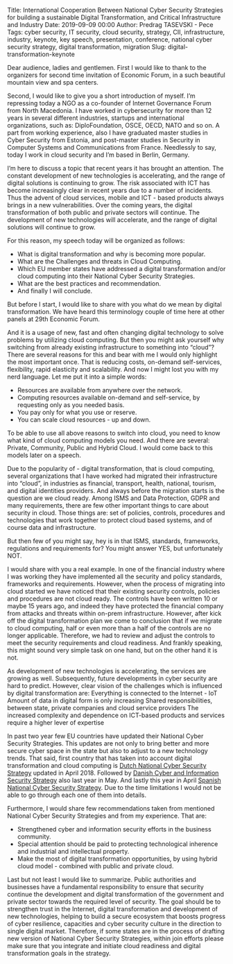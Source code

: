 Title: International Cooperation Between National Cyber Security Strategies for building a sustainable Digital Transformation, and Critical Infrastructure and Industry
Date: 2019-09-09 00:00
Author: Predrag TASEVSKI - Pece
Tags: cyber security, IT security, cloud security, strategy, CII, infrastructure, industry, keynote, key speech, presentation, conference, national cyber security strategy, digital transformation, migration
Slug: digital-transformation-keynote

Dear audience, ladies and gentlemen. First I would like to thank to the organizers for second time invitation of Economic Forum, in a such beautiful mountain view and spa centers.

Second, I would like to give you a short introduction of myself. I’m repressing today a NGO as a co-founder of Internet Governance Forum from North Macedonia. I have worked in cybersecurity for more than 12 years in several different industries, startups and international organizations, such as: DiploFoundation, OSCE, OECD, NATO and so on. A part from working experience, also I have graduated master studies in Cyber Security from Estonia, and post-master studies in Security in Computer Systems and Communications from France. Needlessly to say, today I work in cloud security and I’m based in Berlin, Germany. 

I’m here to discuss a topic that recent years it has brought an attention. The constant development of new technologies is accelerating, and the range of digital solutions is continuing to grow. The risk associated with ICT has become increasingly clear in recent years due to a number of incidents. Thus the advent of cloud services, mobile and ICT - based products always brings in a new vulnerabilities. Over the coming years, the digital transformation of both public and private sectors will continue. The development of new technologies will accelerate, and the range of digital solutions will continue to grow.

For this reason, my speech today will be organized as follows:
- What is digital transformation and why is becoming more popular.
- What are the Challenges and threats in Cloud Computing.
- Which EU member states have addressed a digital transformation and/or cloud computing into their National Cyber Security Strategies.
- What are the best practices and recommendation.
- And finally I will conclude.

But before I start, I would like to share with you what do we mean by digital transformation. We have heard this terminology couple of time here at other panels at 29th Economic Forum. 

And it is a usage of new, fast and often changing digital technology to solve problems by utilizing cloud computing. But then you might ask yourself why switching from already existing infrastructure to something into “cloud”? There are several reasons for this and bear with me I would only highlight the most important once. That is reducing costs, on-demand self-services, flexibility, rapid elasticity and scalability. And now I might lost you with my nerd language. Let me put it into a simple words:
- Resources are available from anywhere over the network.
- Computing resources available on-demand and self-service, by requesting only as you needed basis.
- You pay only for what you use or reserve.
- You can scale cloud resources - up and down.

To be able to use all above reasons to switch into cloud, you need to know what kind of cloud computing models you need. And there are several: Private, Community, Public and Hybrid Cloud. I would come back to this models later on a speech.

Due to the popularity of - digital transformation, that is cloud computing, several organizations that I have worked had migrated their infrastructure into “cloud”, in industries as financial, transport, health, national, tourism, and digital identities providers. And always before the migration starts is the question are we cloud ready. Among ISMS and Data Protection, GDPR and many requirements, there are few other important things to care about security in cloud. Those things are: set of policies, controls, procedures and technologies that work together to protect cloud based systems, and of course data and infrastructure.

But then few of you might say, hey is in that ISMS, standards, frameworks, regulations and requirements for? You might answer YES, but unfortunately NOT.

I would share with you a real example. In one of the financial industry where I was working  they have implemented all the security and policy standards, frameworks and requirements. However, when the process of migrating into cloud started we have noticed that their existing security controls, policies and procedures are not cloud ready. The controls have been written 10 or maybe 15 years ago, and indeed they have protected the financial company from attacks and threats within on-prem infrastructure. However, after kick off the digital transformation plan we come to conclusion that if we migrate to cloud computing, half or even more than a half of the controls are no longer applicable. Therefore, we had to review and adjust the controls to meet the security requirements and cloud readiness. And frankly speaking, this might sound very simple task on one hand, but on the other hand it is not.

As development of new technologies is accelerating, the services are growing as well. Subsequently, future developments in cyber security are hard to predict. However, clear vision of the challenges which is influenced by digital transformation are:
Everything is connected to the Internet - IoT
Amount of data in digital form is only increasing
Shared responsibilities, between state, private companies and cloud service providers
The increased complexity and dependence on ICT-based products and services require a higher lever of expertise

In past two year few EU countries have updated their National Cyber Security Strategies. This updates are not only to bring better and more secure cyber space in the state but also to adjust to a new technology trends. That said, first country that has taken into account digital transformation and cloud computing is [Dutch National Cyber Security Strategy](https://www.enisa.europa.eu/topics/national-cyber-security-strategies/ncss-map/strategies/national-cyber-security-strategy-1/@@download_version/82b3c1a34de449f48cef8534b513caea/file_en) updated in April 2018. Followed by [Danish Cyber and Information Security Strategy](https://www.enisa.europa.eu/topics/national-cyber-security-strategies/ncss-map/strategies/national-strategy-for-cyber-and-information-security/@@download_version/8b31862c3e304fceadc0719d18dc3bb3/file_en) also last year in May. And lastly this year in April [Spanish National Cyber Security Strategy](https://www.enisa.europa.eu/topics/national-cyber-security-strategies/ncss-map/strategies/the-national-security-strategy/@@download_version/eb07526e232f4095a00bae0335c9cb02/file_en). Due to the time limitations I would not be able to go through each one of them into details.

Furthermore, I would share few recommendations taken from mentioned National Cyber Security Strategies and from my experience.
That are:
- Strengthened cyber and information security efforts in the business community.
- Special attention should be paid to protecting technological inherence and industrial and intellectual property.
- Make the most of digital transformation opportunities, by using hybrid cloud model - combined with public and private cloud.

Last but not least I would like to summarize. Public authorities and businesses have a fundamental responsibility to ensure that security continue the development and digital transformation of the government and private sector towards the required level of security. The goal should be to strengthen trust in the Internet, digital transformation and development of new technologies, helping to build a secure ecosystem that boosts progress of cyber resilience, capacities and cyber security culture in the direction to single digital market. Therefore, if some states are in the process of drafting new version of National Cyber Security Strategies, within join efforts please make sure that you integrate and initiate cloud readiness and digital transformation goals in the strategy.
